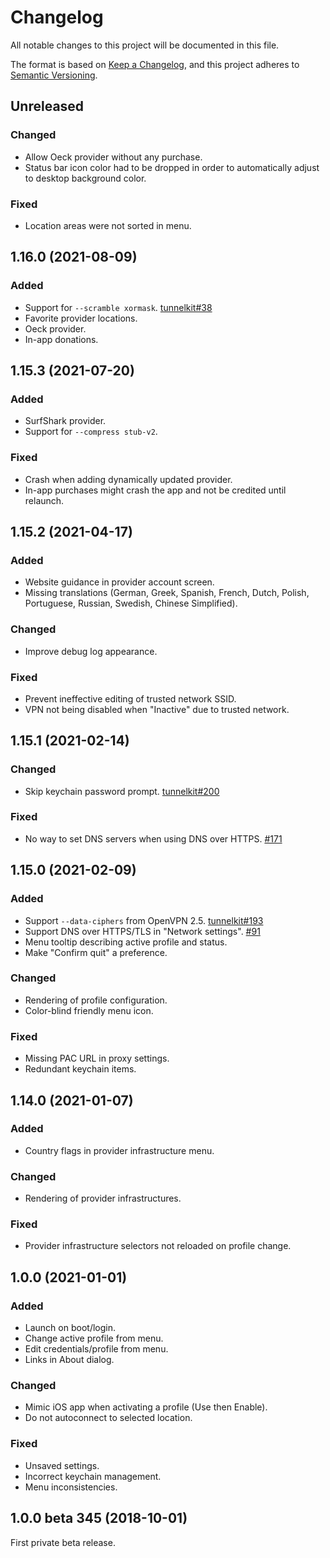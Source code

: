 # Changelog

All notable changes to this project will be documented in this file.

The format is based on [Keep a Changelog](https://keepachangelog.com/en/1.0.0/),
and this project adheres to [Semantic Versioning](https://semver.org/spec/v2.0.0.html).

## Unreleased

### Changed

- Allow Oeck provider without any purchase.
- Status bar icon color had to be dropped in order to automatically adjust to desktop background color.

### Fixed

- Location areas were not sorted in menu.

## 1.16.0 (2021-08-09)

### Added

- Support for `--scramble xormask`. [tunnelkit#38](https://github.com/passepartoutvpn/tunnelkit/issues/38)
- Favorite provider locations.
- Oeck provider.
- In-app donations.

## 1.15.3 (2021-07-20)

### Added

- SurfShark provider.
- Support for `--compress stub-v2`.

### Fixed

- Crash when adding dynamically updated provider.
- In-app purchases might crash the app and not be credited until relaunch.

## 1.15.2 (2021-04-17)

### Added

- Website guidance in provider account screen.
- Missing translations (German, Greek, Spanish, French, Dutch, Polish, Portuguese, Russian, Swedish, Chinese Simplified).

### Changed

- Improve debug log appearance.

### Fixed

- Prevent ineffective editing of trusted network SSID.
- VPN not being disabled when "Inactive" due to trusted network.

## 1.15.1 (2021-02-14)

### Changed

- Skip keychain password prompt. [tunnelkit#200](https://github.com/passepartoutvpn/tunnelkit/issues/200)

### Fixed

- No way to set DNS servers when using DNS over HTTPS. [#171](https://github.com/passepartoutvpn/passepartout-apple/issues/171)

## 1.15.0 (2021-02-09)

### Added

- Support `--data-ciphers` from OpenVPN 2.5. [tunnelkit#193](https://github.com/passepartoutvpn/tunnelkit/issues/193)
- Support DNS over HTTPS/TLS in "Network settings". [#91](https://github.com/passepartoutvpn/passepartout-apple/issues/91)
- Menu tooltip describing active profile and status.
- Make "Confirm quit" a preference.

### Changed

- Rendering of profile configuration.
- Color-blind friendly menu icon.

### Fixed

- Missing PAC URL in proxy settings.
- Redundant keychain items.

## 1.14.0 (2021-01-07)

### Added

- Country flags in provider infrastructure menu.

### Changed

- Rendering of provider infrastructures.

### Fixed

- Provider infrastructure selectors not reloaded on profile change.

## 1.0.0 (2021-01-01)

### Added

- Launch on boot/login.
- Change active profile from menu.
- Edit credentials/profile from menu.
- Links in About dialog.

### Changed

- Mimic iOS app when activating a profile (Use then Enable).
- Do not autoconnect to selected location.

### Fixed

- Unsaved settings.
- Incorrect keychain management.
- Menu inconsistencies.

## 1.0.0 beta 345 (2018-10-01)

First private beta release.
